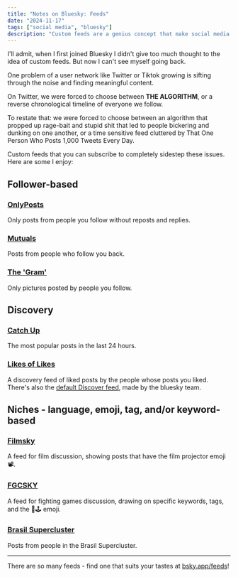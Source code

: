 ```yaml
---
title: "Notes on Bluesky: Feeds"
date: "2024-11-17"
tags: ["social media", "bluesky"]
description: "Custom feeds are a genius concept that make social media palatable again."
---
```


I'll admit, when I first joined Bluesky I didn't
give too much thought to the idea of custom feeds.
But now I can't see myself going back.

One problem of a user network like Twitter or Tiktok growing is sifting
through the noise and finding meaningful content.

On Twitter, we were forced to choose between **THE ALGORITHM**,
or a reverse chronological timeline of everyone we follow.

To restate that: we were forced to choose between an algorithm that propped up
rage-bait and stupid shit that led to people bickering and dunking on one another,
or a time sensitive feed cluttered by That One Person Who Posts 1,000 Tweets Every Day.

Custom feeds that you can subscribe to completely sidestep these issues.
Here are some I enjoy:

## Follower-based

### [OnlyPosts](https://bsky.app/profile/skyfeed.xyz/feed/only-posts)
Only posts from people you follow without reposts and replies.

### [Mutuals](https://bsky.app/profile/skyfeed.xyz/feed/mutuals)
Posts from people who follow you back.

### [The 'Gram'](https://bsky.app/profile/why.bsky.team/feed/followpics)
Only pictures posted by people you follow.

## Discovery

### [Catch Up](https://bsky.app/profile/skyfeed.xyz/feed/catch-up)
The most popular posts in the last 24 hours.

### [Likes of Likes](https://bsky.app/profile/so-asano.com/feed/likes-of-likes)
A discovery feed of liked posts by the people whose posts you liked.
There's also the [default Discover feed](https://bsky.app/profile/bsky.app/feed/whats-hot),
made by the bluesky team.

## Niches - language, emoji, tag, and/or keyword-based

### [Filmsky](https://bsky.app/profile/did:plc:2hwwem55ce6djnk6bn62cstr/feed/aaaotdzmoni2q)
A feed for film discussion, showing posts that have the film projector emoji 📽️.

### [FGCSKY](https://bsky.app/profile/experimilk.bsky.social/feed/aaagi35wn2qfq)
A feed for fighting games discussion, drawing on specific keywords, tags, and the 💪🕹️ emoji.

### [Brasil Supercluster](https://bsky.app/profile/jaz.bsky.social/feed/cl-brasil)
Posts from people in the Brasil Supercluster.

---

There are so many feeds - find one that suits your tastes at [bsky.app/feeds](https://bsky.app/feeds)!
